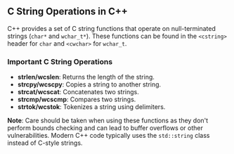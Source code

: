 ## C String Operations in C++

C++ provides a set of C string functions that operate on null-terminated strings (`char*` and `wchar_t*`). These functions can be found in the `<cstring>` header for `char` and `<cwchar>` for `wchar_t`.

### Important C String Operations

- **strlen/wcslen**: Returns the length of the string.
- **strcpy/wcscpy**: Copies a string to another string.
- **strcat/wcscat**: Concatenates two strings.
- **strcmp/wcscmp**: Compares two strings.
- **strtok/wcstok**: Tokenizes a string using delimiters.

**Note**: Care should be taken when using these functions as they don't perform bounds checking and can lead to buffer overflows or other vulnerabilities. Modern C++ code typically uses the `std::string` class instead of C-style strings.
